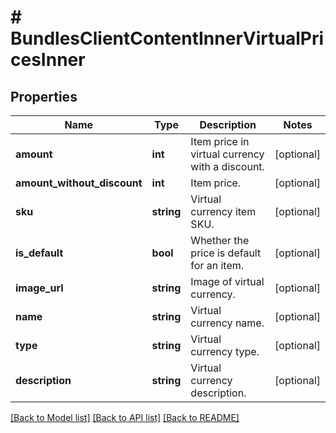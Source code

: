 # # BundlesClientContentInnerVirtualPricesInner

## Properties

Name | Type | Description | Notes
------------ | ------------- | ------------- | -------------
**amount** | **int** | Item price in virtual currency with a discount. | [optional]
**amount_without_discount** | **int** | Item price. | [optional]
**sku** | **string** | Virtual currency item SKU. | [optional]
**is_default** | **bool** | Whether the price is default for an item. | [optional]
**image_url** | **string** | Image of virtual currency. | [optional]
**name** | **string** | Virtual currency name. | [optional]
**type** | **string** | Virtual currency type. | [optional]
**description** | **string** | Virtual currency description. | [optional]

[[Back to Model list]](../../README.md#models) [[Back to API list]](../../README.md#endpoints) [[Back to README]](../../README.md)
